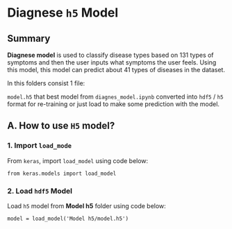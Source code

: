 # Diagnese `h5` Model

## Summary
**Diagnese model** is used to classify disease types based on 131 types of symptoms and then the user inputs what symptoms the user feels. Using this model, this model can predict about 41 types of diseases in the dataset.

In this folders consist 1 file:

`model.h5` that best model from `diagnes_model.ipynb` converted into `hdf5` / `h5` format for re-training or just load to make some prediction with the model.


## A. How to use `H5` model?

### 1. Import `load_mode`

From `keras`, import `load_model` using code below:

```
from keras.models import load_model
```

### 2. Load `hdf5` Model

Load `h5` model from **Model h5** folder using code below:

```
model = load_model('Model h5/model.h5')
```
 
